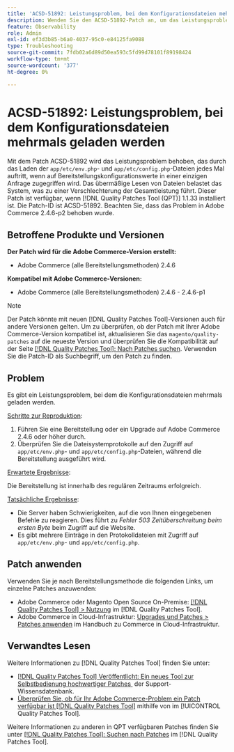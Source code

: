 ```yaml
---
title: 'ACSD-51892: Leistungsproblem, bei dem Konfigurationsdateien mehrmals geladen werden'
description: Wenden Sie den ACSD-51892-Patch an, um das Leistungsproblem von Adobe Commerce zu beheben, bei dem Konfigurationsdateien während der Bereitstellung mehrmals geladen werden.
feature: Observability
role: Admin
exl-id: ef3d3b85-b6a0-4037-95c0-e84125fa9088
type: Troubleshooting
source-git-commit: 7fdb02a6d89d50ea593c5fd99d78101f89198424
workflow-type: tm+mt
source-wordcount: '377'
ht-degree: 0%

---
```


# ACSD-51892: Leistungsproblem, bei dem Konfigurationsdateien mehrmals geladen werden

Mit dem Patch ACSD-51892 wird das Leistungsproblem behoben, das durch das Laden der `app/etc/env.php`- und `app/etc/config.php`-Dateien jedes Mal auftritt, wenn auf Bereitstellungskonfigurationswerte in einer einzigen Anfrage zugegriffen wird. Das übermäßige Lesen von Dateien belastet das System, was zu einer Verschlechterung der Gesamtleistung führt. Dieser Patch ist verfügbar, wenn [!DNL Quality Patches Tool (QPT)] 1.1.33 installiert ist. Die Patch-ID ist ACSD-51892. Beachten Sie, dass das Problem in Adobe Commerce 2.4.6-p2 behoben wurde.

## Betroffene Produkte und Versionen

**Der Patch wird für die Adobe Commerce-Version erstellt:**

* Adobe Commerce (alle Bereitstellungsmethoden) 2.4.6

**Kompatibel mit Adobe Commerce-Versionen:**

* Adobe Commerce (alle Bereitstellungsmethoden) 2.4.6 - 2.4.6-p1

>[!NOTE]
>
>Der Patch könnte mit neuen [!DNL Quality Patches Tool]-Versionen auch für andere Versionen gelten. Um zu überprüfen, ob der Patch mit Ihrer Adobe Commerce-Version kompatibel ist, aktualisieren Sie das `magento/quality-patches` auf die neueste Version und überprüfen Sie die Kompatibilität auf der Seite [[!DNL Quality Patches Tool]: Nach Patches suchen](https://experienceleague.adobe.com/tools/commerce-quality-patches/index.html?lang=de). Verwenden Sie die Patch-ID als Suchbegriff, um den Patch zu finden.

## Problem

Es gibt ein Leistungsproblem, bei dem die Konfigurationsdateien mehrmals geladen werden.

<u>Schritte zur Reproduktion</u>:

1. Führen Sie eine Bereitstellung oder ein Upgrade auf Adobe Commerce 2.4.6 oder höher durch.
1. Überprüfen Sie die Dateisystemprotokolle auf den Zugriff auf `app/etc/env.php`- und `app/etc/config.php`-Dateien, während die Bereitstellung ausgeführt wird.

<u>Erwartete Ergebnisse</u>:

Die Bereitstellung ist innerhalb des regulären Zeitraums erfolgreich.

<u>Tatsächliche Ergebnisse</u>:

* Die Server haben Schwierigkeiten, auf die von Ihnen eingegebenen Befehle zu reagieren. Dies führt zu *Fehler 503 Zeitüberschreitung beim ersten Byte* beim Zugriff auf die Website.
* Es gibt mehrere Einträge in den Protokolldateien mit Zugriff auf `app/etc/env.php`- und `app/etc/config.php`.

## Patch anwenden

Verwenden Sie je nach Bereitstellungsmethode die folgenden Links, um einzelne Patches anzuwenden:

* Adobe Commerce oder Magento Open Source On-Premise: [[!DNL Quality Patches Tool] > Nutzung](/help/tools/quality-patches-tool/usage.md) im [!DNL Quality Patches Tool].
* Adobe Commerce in Cloud-Infrastruktur: [Upgrades und Patches > Patches anwenden](https://experienceleague.adobe.com/docs/commerce-cloud-service/user-guide/develop/upgrade/apply-patches.html?lang=de) im Handbuch zu Commerce in Cloud-Infrastruktur.

## Verwandtes Lesen

Weitere Informationen zu [!DNL Quality Patches Tool] finden Sie unter:

* [[!DNL Quality Patches Tool] Veröffentlicht: Ein neues Tool zur Selbstbedienung hochwertiger Patches &#x200B;](https://experienceleague.adobe.com/de/docs/commerce-operations/tools/quality-patches-tool/quality-patches-tool-to-self-serve-quality-patches) der Support-Wissensdatenbank.
* [Überprüfen Sie, ob für Ihr Adobe Commerce-Problem ein Patch verfügbar ist [!DNL Quality Patches Tool]](/help/tools/quality-patches-tool/patches-available-in-qpt/check-patch-for-magento-issue-with-magento-quality-patches.md) mithilfe von im [!UICONTROL Quality Patches Tool].


Weitere Informationen zu anderen in QPT verfügbaren Patches finden Sie unter [[!DNL Quality Patches Tool]: Suchen nach Patches](https://experienceleague.adobe.com/tools/commerce-quality-patches/index.html?lang=de) im [!DNL Quality Patches Tool].
